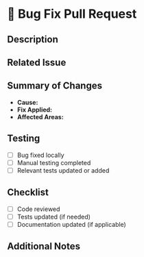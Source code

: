 # 🐞 Bug Fix Pull Request

## Description
<!-- Briefly describe the bug and how it was fixed -->

## Related Issue
<!-- Link the issue using "Fixes #issue_number" -->

## Summary of Changes
- **Cause:** <!-- What caused the issue -->
- **Fix Applied:** <!-- Summary of the fix -->
- **Affected Areas:** <!-- Mention components or files impacted -->

## Testing
- [ ] Bug fixed locally
- [ ] Manual testing completed
- [ ] Relevant tests updated or added

## Checklist
- [ ] Code reviewed
- [ ] Tests updated (if needed)
- [ ] Documentation updated (if applicable)

## Additional Notes
<!-- Any additional context, logs, or screenshots -->